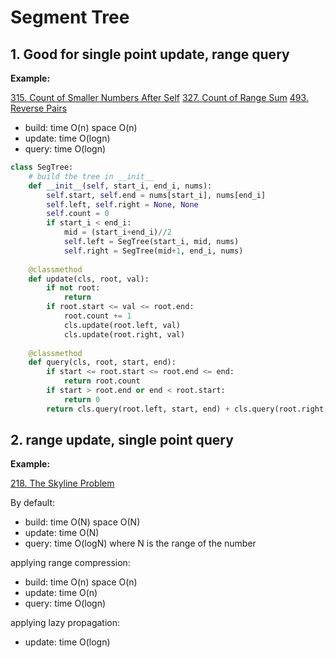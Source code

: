 # Segment Tree

## 1. Good for single point update, range query

__Example:__

[315. Count of Smaller Numbers After Self](https://leetcode.com/problems/count-of-smaller-numbers-after-self/)
[327. Count of Range Sum](https://leetcode.com/problems/count-of-range-sum/)
[493. Reverse Pairs](https://leetcode.com/problems/reverse-pairs/)

* build: time O(n) space O(n)
* update: time O(logn)
* query: time O(logn)

```python
class SegTree:
    # build the tree in __init__
    def __init__(self, start_i, end_i, nums):
        self.start, self.end = nums[start_i], nums[end_i]
        self.left, self.right = None, None
        self.count = 0
        if start_i < end_i:
            mid = (start_i+end_i)//2
            self.left = SegTree(start_i, mid, nums)
            self.right = SegTree(mid+1, end_i, nums)
            
    @classmethod
    def update(cls, root, val):
        if not root:
            return
        if root.start <= val <= root.end:
            root.count += 1
            cls.update(root.left, val)
            cls.update(root.right, val)
            
    @classmethod
    def query(cls, root, start, end):
        if start <= root.start <= root.end <= end:
            return root.count
        if start > root.end or end < root.start:
            return 0
        return cls.query(root.left, start, end) + cls.query(root.right, start, end)     
```

## 2. range update, single point query

__Example:__

[218. The Skyline Problem](https://leetcode.com/problems/the-skyline-problem/)


By default:
* build: time O(N) space O(N)
* update: time O(N)
* query: time O(logN)
where N is the range of the number

applying range compression:
* build: time O(n) space O(n)
* update: time O(n)
* query: time O(logn)

applying lazy propagation:
* update: time O(logn)

